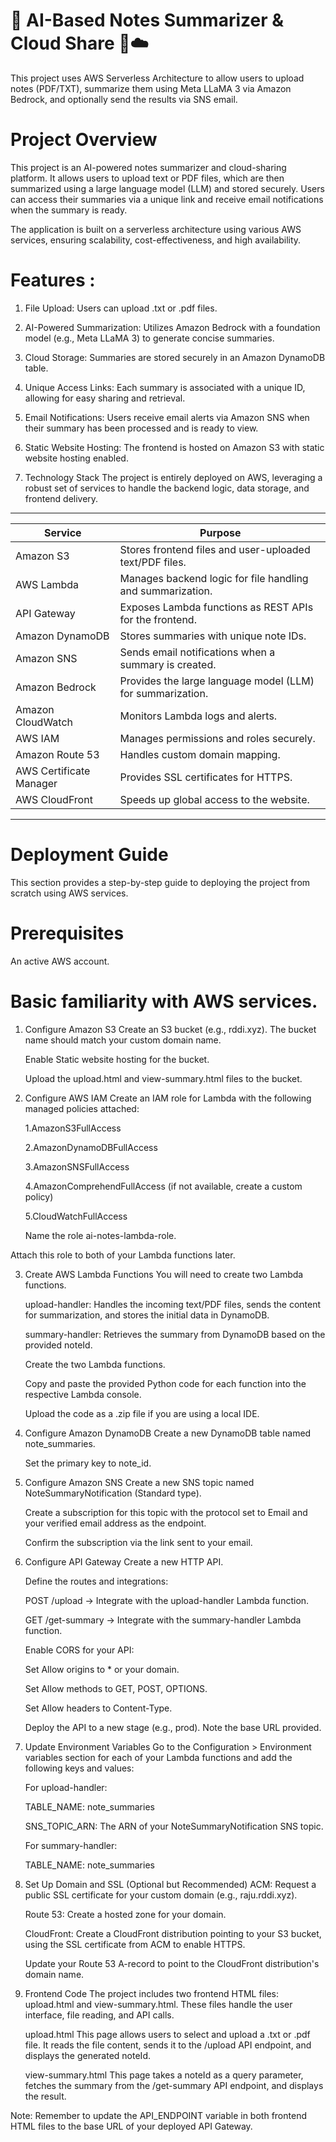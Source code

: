 # 🧠 AI-Based Notes Summarizer & Cloud Share 📄☁️
 This project uses AWS Serverless Architecture to allow users to upload notes (PDF/TXT), summarize them using Meta LLaMA 3 via Amazon Bedrock, and optionally send the results via SNS email. 

 
# Project Overview
This project is an AI-powered notes summarizer and cloud-sharing platform. It allows users to upload text or PDF files, which are then summarized using a large language model (LLM) and stored securely. Users can access their summaries via a unique link and receive email notifications when the summary is ready.

The application is built on a serverless architecture using various AWS services, ensuring scalability, cost-effectiveness, and high availability.

# Features :

1. File Upload:
 Users can upload .txt or .pdf files.

2. AI-Powered Summarization: 
    Utilizes Amazon Bedrock with a foundation model (e.g., Meta LLaMA 3) to generate concise summaries.

3. Cloud Storage:
    Summaries are stored securely in an Amazon DynamoDB table.

4. Unique Access Links:
    Each summary is associated with a unique ID, allowing for easy sharing and retrieval.

5. Email Notifications:
    Users receive email alerts via Amazon SNS when their summary has been processed and is ready to view.

6. Static Website Hosting:
    The frontend is hosted on Amazon S3 with static website hosting enabled.

7. Technology Stack
    The project is entirely deployed on AWS, leveraging a robust set of services to handle the backend logic, data storage, and frontend delivery.

--------------------------------------------------------------------------------------------
|       Service               |               Purpose                                      |
| --------------------------- | ---------------------------------------------------------- |
|   Amazon S3                 | Stores frontend files and user-uploaded text/PDF files.    |
|   AWS Lambda                | Manages backend logic for file handling and summarization. |
|   API Gateway               | Exposes Lambda functions as REST APIs for the frontend.    |
|   Amazon DynamoDB           | Stores summaries with unique note IDs.                     |
|   Amazon SNS                | Sends email notifications when a summary is created.       |
|   Amazon Bedrock            | Provides the large language model (LLM) for summarization. |
|   Amazon CloudWatch         | Monitors Lambda logs and alerts.                           |
|   AWS IAM                   | Manages permissions and roles securely.                    |
|   Amazon Route 53           | Handles custom domain mapping.                             |
|   AWS Certificate Manager   | Provides SSL certificates for HTTPS.                       |
|   AWS CloudFront            | Speeds up global access to the website.                    |
-------------------------------------------------------------------------------------------

# Deployment Guide
  This section provides a step-by-step guide to deploying the project from scratch using AWS services.

# Prerequisites
  An active AWS account.

# Basic familiarity with AWS services.

1. Configure Amazon S3
   Create an S3 bucket (e.g., rddi.xyz). The bucket name should match your custom domain name.
   
   Enable Static website hosting for the bucket.
   
   Upload the upload.html and view-summary.html files to the bucket.

2. Configure AWS IAM
   Create an IAM role for Lambda with the following managed policies attached:

   1.AmazonS3FullAccess

   2.AmazonDynamoDBFullAccess

   3.AmazonSNSFullAccess

   4.AmazonComprehendFullAccess (if not available, create a custom policy)

   5.CloudWatchFullAccess

   Name the role ai-notes-lambda-role.
  
Attach this role to both of your Lambda functions later.

3. Create AWS Lambda Functions
   You will need to create two Lambda functions.

   upload-handler: Handles the incoming text/PDF files, sends the content for summarization, and stores the initial data in DynamoDB.
   
   summary-handler: Retrieves the summary from DynamoDB based on the provided noteId.

   Create the two Lambda functions.

   Copy and paste the provided Python code for each function into the respective Lambda console.

   Upload the code as a .zip file if you are using a local IDE.

4. Configure Amazon DynamoDB
   Create a new DynamoDB table named note_summaries.

   Set the primary key to note_id.

5. Configure Amazon SNS
   Create a new SNS topic named NoteSummaryNotification (Standard type).

   Create a subscription for this topic with the protocol set to Email and your verified email address as the endpoint.

   Confirm the subscription via the link sent to your email.

6. Configure API Gateway
   Create a new HTTP API.

   Define the routes and integrations:

   POST /upload → Integrate with the upload-handler Lambda function.

   GET /get-summary → Integrate with the summary-handler Lambda function.

   Enable CORS for your API:

   Set Allow origins to * or your domain.

   Set Allow methods to GET, POST, OPTIONS.

   Set Allow headers to Content-Type.

   Deploy the API to a new stage (e.g., prod). Note the base URL provided.

7. Update Environment Variables
   Go to the Configuration > Environment variables section for each of your Lambda functions and add the following keys and values:

   For upload-handler:

   TABLE_NAME: note_summaries

   SNS_TOPIC_ARN: The ARN of your NoteSummaryNotification SNS topic.

   For summary-handler:

   TABLE_NAME: note_summaries

8. Set Up Domain and SSL (Optional but Recommended)
   ACM: Request a public SSL certificate for your custom domain (e.g., raju.rddi.xyz).

   Route 53: Create a hosted zone for your domain.

   CloudFront: Create a CloudFront distribution pointing to your S3 bucket, using the SSL certificate from ACM to enable HTTPS.

   Update your Route 53 A-record to point to the CloudFront distribution's domain name.

9. Frontend Code
   The project includes two frontend HTML files: upload.html and view-summary.html. These files handle the user interface, file reading, and API calls.

   upload.html
   This page allows users to select and upload a .txt or .pdf file. It reads the file content, sends it to the /upload API endpoint, and displays the generated noteId.

   view-summary.html
   This page takes a noteId as a query parameter, fetches the summary from the /get-summary API endpoint, and displays the result.

Note: Remember to update the API_ENDPOINT variable in both frontend HTML files to the base URL of your deployed API Gateway.





